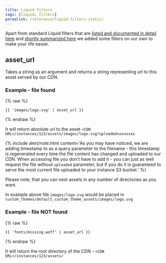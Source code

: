 ```yaml
---
title: Liquid Filters
tags: [liquid, filters]
permalink: /reference/liquid-filters-static/
---
```


Apart from standard Liquid filters that are [listed and documented in detail here](https://shopify.github.io/liquid/) and [shortly summarized here](https://github.com/Shopify/liquid/wiki/Liquid-for-Designers#standard-filters) we added some filters on our own to make your life easier.


## asset_url

Takes a string as an argument and returns a string representing url to this asset served by our CDN.

### Example - file found
{% raw %}
```liquid
{{ 'images/logo.svg' | asset_url }}
```
{% endraw %}

It will return absolute url to the asset
`<CDN URL>/instances/123/assets/images/logo.svg?uploaded=xxxxxxx`

{% include alert/note.html content='As you may have noticed, we are adding timestamp to as a query parameter to the filename - this timestamp is regenerated every time the file content has changed and uploaded to our CDN. When accessing file you don\'t have to add it - you can just as well request the file without `uploaded` parameter, but if you do it is guaranteed to serve the most current file uploaded to your instance S3 bucket.' %}


Please note, that you can nest assets in any number of directories as you want.

In example above file `images/logo.svg` would be placed in `custom_themes/default_custom_theme_assets/images/logo.svg`


### Example - file NOT found
{% raw %}
```liquid
{{ 'fonts/missing.woff' | asset_url }}
```
{% endraw %}

It will return the root directory of the CDN - `<CDN URL>/instances/123/assets/`
